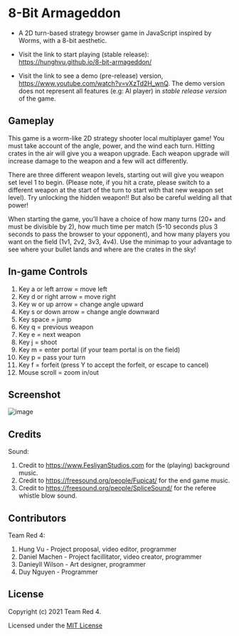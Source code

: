 # 8-Bit Armageddon

- A 2D turn-based strategy browser game in JavaScript inspired by Worms, with a 8-bit aesthetic.

- Visit the link to start playing  (stable release): <https://hunghvu.github.io/8-bit-armageddon/>

- Visit the link to see a demo (pre-release) version, <https://www.youtube.com/watch?v=vXzTd2H_wnQ>. The demo version does not represent all features (e.g: AI player) in *stable release version* of the game.

## Gameplay

This game is a worm-like 2D strategy shooter local multiplayer game! You must take account of the angle, power, and the wind each turn. Hitting crates in the air will give you a weapon upgrade. Each weapon upgrade will increase damage to the weapon and a few will act differently.

There are three different weapon levels, starting out will give you weapon set level 1 to begin. (Please note, if you hit a crate, please switch to a different weapon at the start of the turn to start with that new weapon set level). Try unlocking the hidden weapon!! But also be careful welding all that power!

When starting the game, you’ll have a choice of how many turns (20+ and must be divisible by 2), how much time per match (5-10 seconds plus 3 seconds to pass the browser to your opponent), and how many players you want on the field (1v1, 2v2, 3v3, 4v4). Use the minimap to your advantage to see where your bullet lands and where are the crates in the sky!

## In-game Controls

1. Key a or left arrow = move left
2. Key d or right arrow = move right
3. Key w or up arrow = change angle upward
4. Key s or down arrow = change angle downward
5. Key space = jump
6. Key q = previous weapon
7. Key e = next weapon
8. Key j = shoot
9. Key m = enter portal (if your team portal is on the field)
10. Key p = pass your turn
11. Key f = forfeit (press Y to accept the forfeit, or escape to cancel)
12. Mouse scroll = zoom in/out

## Screenshot

![image](https://user-images.githubusercontent.com/62678592/111222521-2dcf8f80-8599-11eb-8202-c3dc92cb632e.png)


## Credits

Sound:

1. Credit to <https://www.FesliyanStudios.com> for the (playing) background music.
2. Credit to <https://freesound.org/people/Fupicat/> for the end game music.
3. Credit to <https://freesound.org/people/SpliceSound/> for the referee whistle blow sound.

## Contributors

Team Red 4:

1. Hung Vu - Project proposal, video editor, programmer
2. Daniel Machen - Project facillitator, video creator, programmer
3. Danieyll Wilson - Art designer, programmer
4. Duy Nguyen - Programmer

## License

Copyright (c) 2021 Team Red 4.

Licensed under the [MIT License](LICENSE)
